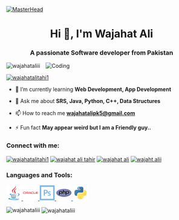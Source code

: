 [![MasterHead](https://encrypted-tbn0.gstatic.com/images?q=tbn:ANd9GcTDTzEviTrm8v8FrTHusErymuceffn1e2VZ-w&usqp=CAU)](https://rishavchanda.io)

<h1 align="center">Hi 👋, I'm Wajahat Ali</h1>
<h3 align="center">A passionate Software developer from Pakistan</h3>

<img align="right" alt="Coding" width="400" src="https://encrypted-tbn0.gstatic.com/images?q=tbn:ANd9GcR_pvDM2MRviYQrujhsZSj9uVooLTtNkJyCeA&usqp=CAU">
<p align="left"> <img src="https://komarev.com/ghpvc/?username=wajahataliii&label=Profile%20views&color=0e75b6&style=flat" alt="wajahataliii" /> </p>

<p align="left"> <a href="https://twitter.com/wajahatalitahi1" target="blank"><img src="https://img.shields.io/twitter/follow/wajahatalitahi1?logo=twitter&style=for-the-badge" alt="wajahatalitahi1" /></a> </p>

- 🌱 I’m currently learning **Web Development, App Development**

- 💬 Ask me about **SRS, Java, Python, C++, Data Structures**

- 📫 How to reach me **wajahatalipk5@gmail.com**

- ⚡ Fun fact **May appear weird but I am a Friendly guy..**

<h3 align="left">Connect with me:</h3>
<p align="left">
<a href="https://twitter.com/wajahatalitahi1" target="blank"><img align="center" src="https://raw.githubusercontent.com/rahuldkjain/github-profile-readme-generator/master/src/images/icons/Social/twitter.svg" alt="wajahatalitahi1" height="30" width="40" /></a>
<a href="https://linkedin.com/in/wajahat ali tahir" target="blank"><img align="center" src="https://raw.githubusercontent.com/rahuldkjain/github-profile-readme-generator/master/src/images/icons/Social/linked-in-alt.svg" alt="wajahat ali tahir" height="30" width="40" /></a>
<a href="https://fb.com/wajahat ali" target="blank"><img align="center" src="https://raw.githubusercontent.com/rahuldkjain/github-profile-readme-generator/master/src/images/icons/Social/facebook.svg" alt="wajahat ali" height="30" width="40" /></a>
<a href="https://instagram.com/wajaht.alii" target="blank"><img align="center" src="https://raw.githubusercontent.com/rahuldkjain/github-profile-readme-generator/master/src/images/icons/Social/instagram.svg" alt="wajaht.alii" height="30" width="40" /></a>
</p>

<h3 align="left">Languages and Tools:</h3>
<p align="left"> <a href="https://www.java.com" target="_blank" rel="noreferrer"> <img src="https://raw.githubusercontent.com/devicons/devicon/master/icons/java/java-original.svg" alt="java" width="40" height="40"/> </a> <a href="https://www.oracle.com/" target="_blank" rel="noreferrer"> <img src="https://raw.githubusercontent.com/devicons/devicon/master/icons/oracle/oracle-original.svg" alt="oracle" width="40" height="40"/> </a> <a href="https://www.photoshop.com/en" target="_blank" rel="noreferrer"> <img src="https://raw.githubusercontent.com/devicons/devicon/master/icons/photoshop/photoshop-line.svg" alt="photoshop" width="40" height="40"/> </a> <a href="https://www.php.net" target="_blank" rel="noreferrer"> <img src="https://raw.githubusercontent.com/devicons/devicon/master/icons/php/php-original.svg" alt="php" width="40" height="40"/> </a> <a href="https://www.python.org" target="_blank" rel="noreferrer"> <img src="https://raw.githubusercontent.com/devicons/devicon/master/icons/python/python-original.svg" alt="python" width="40" height="40"/> </a> </p>

<p><img align="left" src="https://github-readme-stats.vercel.app/api/top-langs?username=wajahataliii&show_icons=true&locale=en&layout=compact" alt="wajahataliii" /></p>

<p>&nbsp;<img align="center" src="https://github-readme-stats.vercel.app/api?username=wajahataliii&show_icons=true&locale=en" alt="wajahataliii" /></p>
